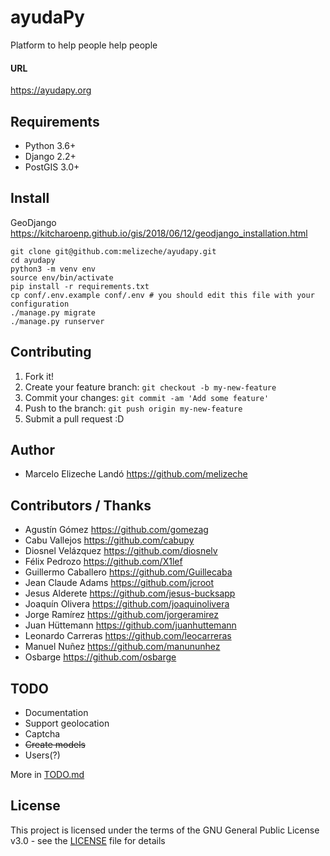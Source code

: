 # ayudaPy
Platform to help people help people
#### URL

https://ayudapy.org

## Requirements

* Python 3.6+
* Django 2.2+
* PostGIS 3.0+

## Install
GeoDjango https://kitcharoenp.github.io/gis/2018/06/12/geodjango_installation.html

```
git clone git@github.com:melizeche/ayudapy.git
cd ayudapy
python3 -m venv env
source env/bin/activate
pip install -r requirements.txt
cp conf/.env.example conf/.env # you should edit this file with your configuration
./manage.py migrate
./manage.py runserver
```

## Contributing

1. Fork it!
2. Create your feature branch: `git checkout -b my-new-feature`
3. Commit your changes: `git commit -am 'Add some feature'`
4. Push to the branch: `git push origin my-new-feature`
5. Submit a pull request :D

## Author

* Marcelo Elizeche Landó https://github.com/melizeche

## Contributors / Thanks

* Agustín Gómez https://github.com/gomezag
* Cabu Vallejos  https://github.com/cabupy
* Diosnel Velázquez https://github.com/diosnelv
* Félix Pedrozo https://github.com/X1lef
* Guillermo Caballero https://github.com/Guillecaba
* Jean Claude Adams https://github.com/jcroot
* Jesus Alderete https://github.com/jesus-bucksapp
* Joaquín Olivera https://github.com/joaquinolivera
* Jorge Ramírez https://github.com/jorgeramirez
* Juan Hüttemann https://github.com/juanhuttemann
* Leonardo Carreras https://github.com/leocarreras
* Manuel Nuñez https://github.com/manununhez
* Osbarge https://github.com/osbarge

## TODO

* Documentation
* Support geolocation
* Captcha
* ~~Create models~~
* Users(?)

More in [TODO.md](TODO.md)

## License

This project is licensed under the terms of the GNU General Public License v3.0 - see the [LICENSE](LICENSE) file for details

